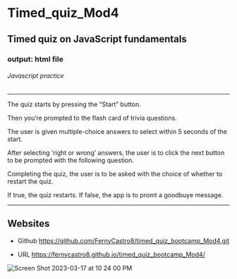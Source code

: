 # Timed_quiz_Mod4

## Timed quiz on JavaScript fundamentals
 
### output: html file

###### Javascript practice

---------------------------------------------------------------------

The quiz starts by pressing the “Start” button.

Then you’re prompted to the flash card of trivia questions.

The user is given multiple-choice answers to select within 5 seconds of the start.

After selecting ‘right or wrong’ answers, the user is to click the next button to be prompted with the following question.

Completing the quiz, the user is to be asked with the choice of whether to restart the quiz.

If true, the quiz restarts. If false, the app is to promt a goodbuye message.


---------------------------------------------------------------------

## Websites 

- Github
https://github.com/FernyCastro8/timed_quiz_bootcamp_Mod4.git

- URL
https://fernycastro8.github.io/timed_quiz_bootcamp_Mod4/


![Screen Shot 2023-03-17 at 10 24 00 PM](https://user-images.githubusercontent.com/124219457/226078567-0e4405ac-4df1-4b9f-b14c-3b787db53bf7.png)


